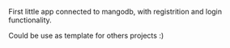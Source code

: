First little app connected to mangodb, with registrition and login functionality.

Could be use as template for others projects :)
